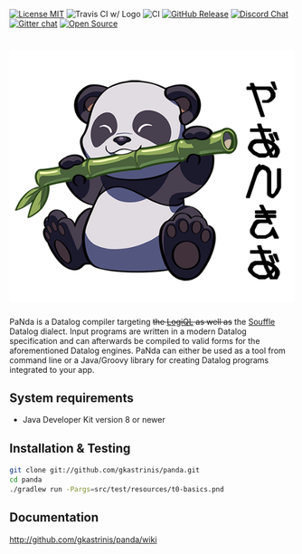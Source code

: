 [![License MIT][badge-license]](LICENSE.txt)
![Travis CI w/ Logo](https://img.shields.io/travis/gkastrinis/panda/master.svg?logo=travis)
![CI](https://github.com/gkastrinis/panda/workflows/CI/badge.svg)
[![GitHub Release](https://img.shields.io/github/release/gkastrinis/panda.svg)](https://github.com/gkastrinis/panda/releases)
[![Discord Chat](https://img.shields.io/discord/758049851660304387)](https://discord.gg/KQDS83t)
[![Gitter chat](https://badges.gitter.im/gitterHQ/gitter.png)](https://gitter.im/paNda-datalog/Lobby)
[![Open Source](https://badges.frapsoft.com/os/v1/open-source.svg?v=103)](https://opensource.org/)

![PANDA](/panda.png)
=============================

PaNda is a Datalog compiler targeting ~~the [LogiQL](http://www.logicblox.com/technology/) as well as~~
the [Souffle](https://github.com/souffle-lang/souffle/) Datalog dialect.
Input programs are written in a modern Datalog specification and can afterwards be compiled to valid forms
for the aforementioned Datalog engines.
PaNda can either be used as a tool from command line
or a Java/Groovy library for creating Datalog programs integrated to your app.

System requirements
-------------------

* Java Developer Kit version 8 or newer

Installation & Testing
----------------------

```bash
git clone git://github.com/gkastrinis/panda.git
cd panda
./gradlew run -Pargs=src/test/resources/t0-basics.pnd
```

Documentation
-------------

http://github.com/gkastrinis/panda/wiki

[badge-license]: https://img.shields.io/badge/license-MIT-green.svg
